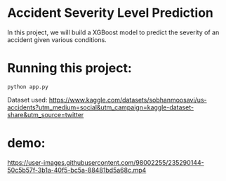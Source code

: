 # Accident Severity Level Prediction

In this project, we will build a XGBoost model to predict the severity of an accident given various conditions.

# Running this project:
`python app.py`

Dataset used: https://www.kaggle.com/datasets/sobhanmoosavi/us-accidents?utm_medium=social&utm_campaign=kaggle-dataset-share&utm_source=twitter 

# demo:




https://user-images.githubusercontent.com/98002255/235290144-50c5b57f-3b1a-40f5-bc5a-88481bd5a68c.mp4


